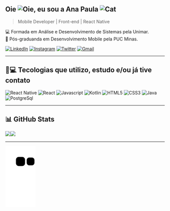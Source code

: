 ## Oie <img src='https://user-images.githubusercontent.com/69828625/174398653-ab352a25-7279-4eac-8045-704c85457093.gif' alt='Oie' width=25 />, eu sou a Ana Paula <img src='https://user-images.githubusercontent.com/69828625/174399558-fe4bda96-0f98-40aa-b435-49d466a0b9d9.gif' alt='Cat' width=35 />

>Mobile Developer | Front-end | React Native

💻 Formada em Análise e Desenvolvimento de Sistemas pela Unimar.   
📱 Pós-graduanda em Desenvolvimento Mobile pela PUC Minas.

[![LinkedIn](https://img.shields.io/badge/LinkedIn-0077B5?style=for-the-badge&logo=linkedin&logoColor=white)](https://www.linkedin.com/in/anapaula-aguiar)
[![Instagram](https://img.shields.io/badge/Instagram-E4405F?style=for-the-badge&logo=instagram&logoColor=white)](https://www.instagram.com/_impaulinha)
[![Twitter](https://img.shields.io/badge/Twitter-1DA1F2?style=for-the-badge&logo=twitter&logoColor=white)]()
[![Gmail](https://img.shields.io/badge/Gmail-D14836?style=for-the-badge&logo=gmail&logoColor=white)](mailto:anaaguiar20016@gmail.com)

---

## 🚀💻 Tecologias que utilizo, estudo e/ou já tive contato

![React Native](https://img.shields.io/badge/React_Native-20232A?style=for-the-badge&logo=react&logoColor=61DAFB)
![React](https://img.shields.io/badge/React-20232A?style=for-the-badge&logo=react&logoColor=61DAFB)
![Javascript](https://img.shields.io/badge/JavaScript-F7DF1E?style=for-the-badge&logo=javascript&logoColor=black)
![Kotlin](https://img.shields.io/badge/Kotlin-0095D5?&style=for-the-badge&logo=kotlin&logoColor=white)
![HTML5](https://img.shields.io/badge/HTML5-E34F26?style=for-the-badge&logo=html5&logoColor=white)
![CSS3](https://img.shields.io/badge/CSS3-1572B6?style=for-the-badge&logo=css3&logoColor=white)
![Java](https://img.shields.io/badge/Java-ED8B00?style=for-the-badge&logo=java&logoColor=white)
![PostgreSql](https://img.shields.io/badge/PostgreSQL-316192?style=for-the-badge&logo=postgresql&logoColor=white)

---

## 📊 GitHub Stats

<img height='190em' src='https://github-readme-stats.vercel.app/api?username=impaulinha&show_icons=true&theme=dracula'><img src='https://user-images.githubusercontent.com/69828625/174412380-5059c628-778c-40cd-aa09-80b9b095a8dc.gif' width=190 />

---

<img src="https://github.com/impaulinha/impaulinha/raw/output/github-contribution-grid-snake.svg" alt="Snake animation" style="max-width: 100%;">
